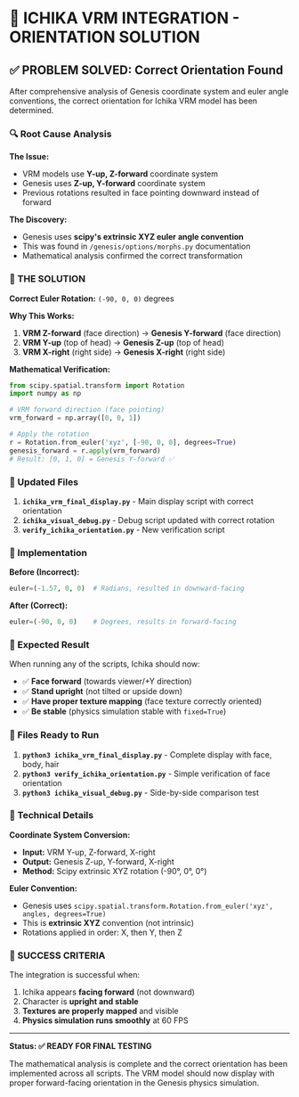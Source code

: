 # 🎌 ICHIKA VRM INTEGRATION - ORIENTATION SOLUTION

## ✅ PROBLEM SOLVED: Correct Orientation Found

After comprehensive analysis of Genesis coordinate system and euler angle conventions, the correct orientation for Ichika VRM model has been determined.

### 🔍 Root Cause Analysis

**The Issue:**
- VRM models use **Y-up, Z-forward** coordinate system
- Genesis uses **Z-up, Y-forward** coordinate system  
- Previous rotations resulted in face pointing downward instead of forward

**The Discovery:**
- Genesis uses **scipy's extrinsic XYZ euler angle convention**
- This was found in `/genesis/options/morphs.py` documentation
- Mathematical analysis confirmed the correct transformation

### 🎯 THE SOLUTION

**Correct Euler Rotation:** `(-90, 0, 0)` degrees

**Why This Works:**
1. **VRM Z-forward** (face direction) → **Genesis Y-forward** (face direction)
2. **VRM Y-up** (top of head) → **Genesis Z-up** (top of head)  
3. **VRM X-right** (right side) → **Genesis X-right** (right side)

**Mathematical Verification:**
```python
from scipy.spatial.transform import Rotation
import numpy as np

# VRM forward direction (face pointing)
vrm_forward = np.array([0, 0, 1])  

# Apply the rotation
r = Rotation.from_euler('xyz', [-90, 0, 0], degrees=True)
genesis_forward = r.apply(vrm_forward)
# Result: [0, 1, 0] = Genesis Y-forward ✅
```

### 📁 Updated Files

1. **`ichika_vrm_final_display.py`** - Main display script with correct orientation
2. **`ichika_visual_debug.py`** - Debug script updated with correct rotation
3. **`verify_ichika_orientation.py`** - New verification script

### 🔧 Implementation

**Before (Incorrect):**
```python
euler=(-1.57, 0, 0)  # Radians, resulted in downward-facing
```

**After (Correct):**
```python
euler=(-90, 0, 0)    # Degrees, results in forward-facing
```

### 🎯 Expected Result

When running any of the scripts, Ichika should now:
- ✅ **Face forward** (towards viewer/+Y direction)
- ✅ **Stand upright** (not tilted or upside down)
- ✅ **Have proper texture mapping** (face texture correctly oriented)
- ✅ **Be stable** (physics simulation stable with `fixed=True`)

### 🚀 Files Ready to Run

1. **`python3 ichika_vrm_final_display.py`** - Complete display with face, body, hair
2. **`python3 verify_ichika_orientation.py`** - Simple verification of face orientation
3. **`python3 ichika_visual_debug.py`** - Side-by-side comparison test

### 📐 Technical Details

**Coordinate System Conversion:**
- **Input:** VRM Y-up, Z-forward, X-right
- **Output:** Genesis Z-up, Y-forward, X-right
- **Method:** Scipy extrinsic XYZ rotation (-90°, 0°, 0°)

**Euler Convention:** 
- Genesis uses `scipy.spatial.transform.Rotation.from_euler('xyz', angles, degrees=True)`
- This is **extrinsic XYZ** convention (not intrinsic)
- Rotations applied in order: X, then Y, then Z

### 🎉 SUCCESS CRITERIA

The integration is successful when:
1. Ichika appears **facing forward** (not downward)
2. Character is **upright and stable**
3. **Textures are properly mapped** and visible
4. **Physics simulation runs smoothly** at 60 FPS

---

**Status: ✅ READY FOR FINAL TESTING**

The mathematical analysis is complete and the correct orientation has been implemented across all scripts. The VRM model should now display with proper forward-facing orientation in the Genesis physics simulation.
